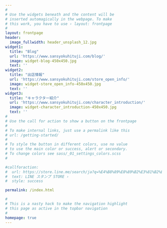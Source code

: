 ```yaml
---
#
# Use the widgets beneath and the content will be
# inserted automagically in the webpage. To make
# this work, you have to use › layout: frontpage
#
layout: frontpage
header:
  image_fullwidth: header_unsplash_12.jpg
widget1:
  title: "Blog"
  url: 'https://www.sansyokuhituji.com/blog/'
  image: widget-blog-450x450.jpg
  text: ''
widget2:
  title: "出店情報"
  url: 'https://www.sansyokuhituji.com/store_open_info/'
  image: widget-store_open_info-450x450.jpg
  text: ''
widget3:
  title: "キャラクター紹介"
  url: 'https://www.sansyokuhituji.com/character_introduction/'
  image: widget-character_introduction-450x450.jpg
  text: ''
#
# Use the call for action to show a button on the frontpage
#
# To make internal links, just use a permalink like this
# url: /getting-started/
#
# To style the button in different colors, use no value
# to use the main color or success, alert or secondary.
# To change colors see sass/_01_settings_colors.scss
#

#callforaction:
#  url: https://store.line.me/search/ja?q=%E4%B8%89%E8%89%B2%E3%81%B2%E3%81%A4%E3%81%98
#  text: LINE スタンプ STORE ›
#  style: success

permalink: /index.html

#
# This is a nasty hack to make the navigation highlight
# this page as active in the topbar navigation
#
homepage: true
---
```

